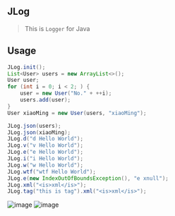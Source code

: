 ## JLog
> This is `Logger` for Java

## Usage
```java
JLog.init();
List<User> users = new ArrayList<>();
User user;
for (int i = 0; i < 2; ) {
    user = new User("No." + ++i);
    users.add(user);
}
User xiaoMing = new User(users, "xiaoMing");

JLog.json(users);
JLog.json(xiaoMing);
JLog.d("d Hello World");
JLog.v("v Hello World");
JLog.e("e Hello World");
JLog.i("i Hello World");
JLog.w("w Hello World");
JLog.wtf("wtf Hello World");
JLog.e(new IndexOutOfBoundsException(), "e xnull");
JLog.xml("<is>xml</is>");
JLog.tag("this is tag").xml("<is>xml</is>");
```
![image](http://7xs6lq.com1.z0.glb.clouddn.com/JLog_1.png)
![image](http://7xs6lq.com1.z0.glb.clouddn.com/JLog_2.png)

